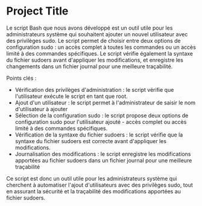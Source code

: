
# Project Title

Le script Bash que nous avons développé est un outil utile pour les administrateurs système qui souhaitent ajouter un nouvel utilisateur avec des privilèges sudo. Le script permet de choisir entre deux options de configuration sudo : un accès complet à toutes les commandes ou un accès limité à des commandes spécifiques. Le script vérifie également la syntaxe du fichier sudoers avant d'appliquer les modifications, et enregistre les changements dans un fichier journal pour une meilleure traçabilité.

Points clés :     
* Vérification des privilèges d'administration : le script vérifie que l'utilisateur exécute le script en tant que root.
* Ajout d'un utilisateur : le script permet à l'administrateur de saisir le nom d'utilisateur à ajouter
* Sélection de la configuration sudo : le script propose deux options de configuration sudo pour l'utilisateur ajouté - accès complet ou accès limité à des commandes spécifiques.
* Vérification de la syntaxe du fichier sudoers : le script vérifie que la syntaxe du fichier sudoers est correcte avant d'appliquer les modifications.
* Journalisation des modifications : le script enregistre les modifications apportées au fichier sudoers dans un fichier journal pour une meilleure traçabilité

Ce script est donc un outil utile pour les administrateurs système qui cherchent à automatiser l'ajout d'utilisateurs avec des privilèges sudo, tout en assurant la sécurité et la traçabilité des modifications apportées au fichier sudoers.

